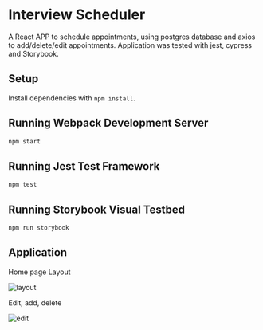 # Interview Scheduler

A React APP to schedule appointments, using postgres database and axios to add/delete/edit appointments. 
Application was tested with jest, cypress and Storybook.

## Setup

Install dependencies with `npm install`.

## Running Webpack Development Server

```sh
npm start
```

## Running Jest Test Framework

```sh
npm test
```

## Running Storybook Visual Testbed

```sh
npm run storybook
```

## Application

Home page Layout 

![layout](https://github.com/nktrancs/scheduler/blob/master/public/images/schedule.png)

Edit, add, delete

![edit](https://github.com/nktrancs/scheduler/blob/master/public/images/addstudent.png)